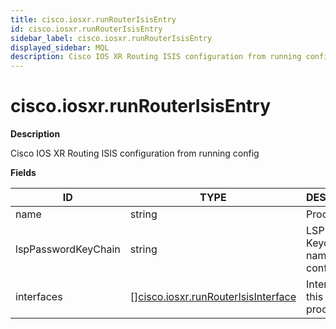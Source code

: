 ```yaml
---
title: cisco.iosxr.runRouterIsisEntry
id: cisco.iosxr.runRouterIsisEntry
sidebar_label: cisco.iosxr.runRouterIsisEntry
displayed_sidebar: MQL
description: Cisco IOS XR Routing ISIS configuration from running config
---
```


# cisco.iosxr.runRouterIsisEntry

**Description**

Cisco IOS XR Routing ISIS configuration from running config

**Fields**

| ID                  | TYPE                                                                                  | DESCRIPTION                                |
| ------------------- | ------------------------------------------------------------------------------------- | ------------------------------------------ |
| name                | string                                                                                | Process name                               |
| lspPasswordKeyChain | string                                                                                | LSP Password Keychain name (if configured) |
| interfaces          | &#91;&#93;[cisco.iosxr.runRouterIsisInterface](cisco.iosxr.runrouterisisinterface.md) | Interfaces in this ISIS process            |
